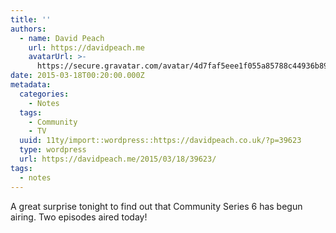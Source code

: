 ```yaml
---
title: ''
authors:
  - name: David Peach
    url: https://davidpeach.me
    avatarUrl: >-
      https://secure.gravatar.com/avatar/4d7faf5eee1f055a85788c44936b8995eaab6dfb004e7854ec747ccb272e91ee?s=96&d=mm&r=g
date: 2015-03-18T00:20:00.000Z
metadata:
  categories:
    - Notes
  tags:
    - Community
    - TV
  uuid: 11ty/import::wordpress::https://davidpeach.co.uk/?p=39623
  type: wordpress
  url: https://davidpeach.me/2015/03/18/39623/
tags:
  - notes
---
```

A great surprise tonight to find out that Community Series 6 has begun airing. Two episodes aired today!